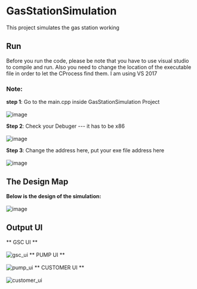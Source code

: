 # GasStationSimulation
This project simulates the gas station working


## Run
Before you run the code, please be note that you have to use visual studio to compile and run.
Also you need to change the location of the executable file in order to let the CProcess find them.
I am using VS 2017

### Note:
**step 1**: Go to the main.cpp inside GasStationSimulation Project <br /><br />
![image](https://user-images.githubusercontent.com/26049843/48237212-7ef06880-e37a-11e8-963b-e4a7ef75f5ac.png)

**Step 2**: Check your Debuger --- it has to be x86 <br /><br />
![image](https://user-images.githubusercontent.com/26049843/48237231-90d20b80-e37a-11e8-970a-a2b461737f0d.png)

**Step 3**: Change the address here, put your exe file address here <br /><br />
![image](https://user-images.githubusercontent.com/26049843/48237264-aba48000-e37a-11e8-9a55-b6522545260a.png)


## The Design Map
**Below is the design of the simulation:**  <br /><br />
![image](https://user-images.githubusercontent.com/26049843/48237518-ce836400-e37b-11e8-867d-75bbdc482784.png)

## Output UI
** GSC UI ** <br /><br />
![gsc_ui](https://user-images.githubusercontent.com/26049843/48237584-1dc99480-e37c-11e8-98c6-ab6bee030242.png)
** PUMP UI ** <br /><br />
![pump_ui](https://user-images.githubusercontent.com/26049843/48237585-202bee80-e37c-11e8-83fa-064a53ecaac2.png)
** CUSTOMER UI ** <br /><br />
![customer_ui](https://user-images.githubusercontent.com/26049843/48237580-1acea400-e37c-11e8-816c-25544f791078.png)

